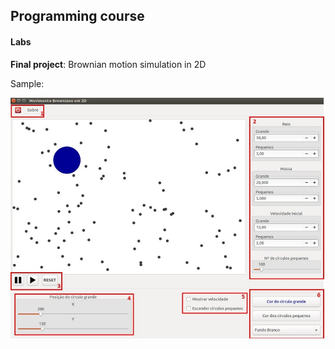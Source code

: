 ## Programming course
#### Labs
**Final project**: Brownian motion simulation in 2D

Sample:

<img src="projeto_final/Projeto_12_LaTeX/tela.JPG" alt="GTK+ project sample" width="700"/>
